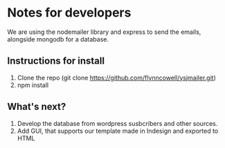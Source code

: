 # Notes for developers

We are using the nodemailer library and express to send the emails, alongside mongodb for a database. 

## Instructions for install 
  1. Clone the repo (git clone https://github.com/flynncowell/ysjmailer.git)
  2. npm install
## What's next?
  1. Develop the database from wordpress susbcribers and other sources.
  2. Add GUI, that supports our template made in Indesign and exported to HTML
  
  
